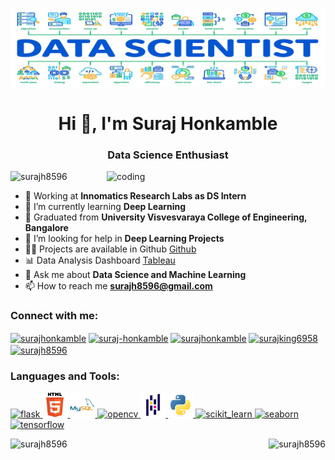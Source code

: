 ![logo](https://github.com/surajh8596/surajh8596/blob/main/ds_banner.jpg)
<h1 align="center">Hi 👋, I'm Suraj Honkamble</h1>
<h3 align="center">Data Science Enthusiast</h3>

<img align="right" alt="coding" width="350" src="https://capturly.com/blog/wp-content/uploads/2018/02/Data-Website-Analytics.gif">

<p align="left"> <img src="https://komarev.com/ghpvc/?username=surajh8596&label=Profile%20views&color=0e75b6&style=flat" alt="surajh8596" /> </p>

- 🔭 Working at **Innomatics Research Labs as DS Intern**
- 🌱 I’m currently learning **Deep Learning**
- 👯 Graduated from **University Visvesvaraya College of Engineering, Bangalore**
- 🤝 I’m looking for help in **Deep Learning Projects**
- 👨‍💻 Projects are available in Github [Github](https://github.com/surajh8596/surajh8596)
- 📊 Data Analysis Dashboard [Tableau](https://public.tableau.com/app/profile/suraj.honkamble)
- 💬 Ask me about **Data Science and Machine Learning**
- 📫 How to reach me **surajh8596@gmail.com**

<h3 align="left">Connect with me:</h3>
<p align="left">
<a href="https://linkedin.com/in/surajhonkamble" target="blank"><img align="center" src="https://raw.githubusercontent.com/rahuldkjain/github-profile-readme-generator/master/src/images/icons/Social/linked-in-alt.svg" alt="surajhonkamble" height="30" width="40" /></a>
<a href="https://stackoverflow.com/users/suraj-honkamble" target="blank"><img align="center" src="https://raw.githubusercontent.com/rahuldkjain/github-profile-readme-generator/master/src/images/icons/Social/stack-overflow.svg" alt="suraj-honkamble" height="30" width="40" /></a>
<a href="https://kaggle.com/surajhonkamble" target="blank"><img align="center" src="https://raw.githubusercontent.com/rahuldkjain/github-profile-readme-generator/master/src/images/icons/Social/kaggle.svg" alt="surajhonkamble" height="30" width="40" /></a>
<a href="https://instagram.com/surajking6958" target="blank"><img align="center" src="https://raw.githubusercontent.com/rahuldkjain/github-profile-readme-generator/master/src/images/icons/Social/instagram.svg" alt="surajking6958" height="30" width="40" /></a>
<a href="https://www.hackerrank.com/surajh8596" target="blank"><img align="center" src="https://raw.githubusercontent.com/rahuldkjain/github-profile-readme-generator/master/src/images/icons/Social/hackerrank.svg" alt="surajh8596" height="30" width="40" /></a>
</p>

<h3 align="left">Languages and Tools:</h3>
<p align="left"> <a href="https://flask.palletsprojects.com/" target="_blank" rel="noreferrer"> <img src="https://www.vectorlogo.zone/logos/pocoo_flask/pocoo_flask-icon.svg" alt="flask" width="40" height="40"/> </a> <a href="https://www.w3.org/html/" target="_blank" rel="noreferrer"> <img src="https://raw.githubusercontent.com/devicons/devicon/master/icons/html5/html5-original-wordmark.svg" alt="html5" width="40" height="40"/> </a> <a href="https://www.mysql.com/" target="_blank" rel="noreferrer"> <img src="https://raw.githubusercontent.com/devicons/devicon/master/icons/mysql/mysql-original-wordmark.svg" alt="mysql" width="40" height="40"/> </a> <a href="https://opencv.org/" target="_blank" rel="noreferrer"> <img src="https://www.vectorlogo.zone/logos/opencv/opencv-icon.svg" alt="opencv" width="40" height="40"/> </a> <a href="https://pandas.pydata.org/" target="_blank" rel="noreferrer"> <img src="https://raw.githubusercontent.com/devicons/devicon/2ae2a900d2f041da66e950e4d48052658d850630/icons/pandas/pandas-original.svg" alt="pandas" width="40" height="40"/> </a> <a href="https://www.python.org" target="_blank" rel="noreferrer"> <img src="https://raw.githubusercontent.com/devicons/devicon/master/icons/python/python-original.svg" alt="python" width="40" height="40"/> </a> <a href="https://scikit-learn.org/" target="_blank" rel="noreferrer"> <img src="https://upload.wikimedia.org/wikipedia/commons/0/05/Scikit_learn_logo_small.svg" alt="scikit_learn" width="40" height="40"/> </a> <a href="https://seaborn.pydata.org/" target="_blank" rel="noreferrer"> <img src="https://seaborn.pydata.org/_images/logo-mark-lightbg.svg" alt="seaborn" width="40" height="40"/> </a> <a href="https://www.tensorflow.org" target="_blank" rel="noreferrer"> <img src="https://www.vectorlogo.zone/logos/tensorflow/tensorflow-icon.svg" alt="tensorflow" width="40" height="40"/> </a> </p>

<p><img align="left" src="https://github-readme-stats.vercel.app/api/top-langs?username=surajh8596&show_icons=true&locale=en&layout=compact" alt="surajh8596" /></p>
<p><img align="right" src="https://github-readme-stats.vercel.app/api?username=surajh8596&show_icons=true&locale=en" alt="surajh8596" /></p>
